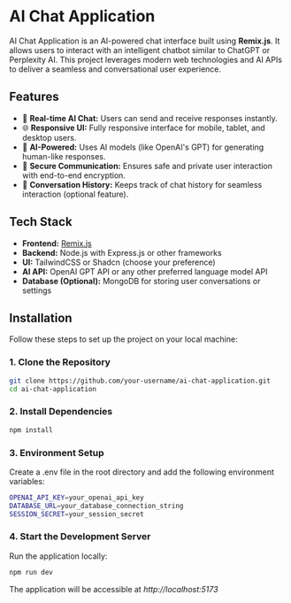 # AI Chat Application  

AI Chat Application is an AI-powered chat interface built using **Remix.js**. It allows users to interact with an intelligent chatbot similar to ChatGPT or Perplexity AI. This project leverages modern web technologies and AI APIs to deliver a seamless and conversational user experience.

## Features  

- 💬 **Real-time AI Chat:** Users can send and receive responses instantly.  
- 🌐 **Responsive UI:** Fully responsive interface for mobile, tablet, and desktop users.  
- 🧠 **AI-Powered:** Uses AI models (like OpenAI's GPT) for generating human-like responses.  
- 🔐 **Secure Communication:** Ensures safe and private user interaction with end-to-end encryption.  
- 📜 **Conversation History:** Keeps track of chat history for seamless interaction (optional feature).  

## Tech Stack  

- **Frontend:** [Remix.js](https://remix.run/)  
- **Backend:** Node.js with Express.js or other frameworks  
- **UI:** TailwindCSS or Shadcn (choose your preference)  
- **AI API:** OpenAI GPT API or any other preferred language model API  
- **Database (Optional):** MongoDB for storing user conversations or settings  

## Installation  

Follow these steps to set up the project on your local machine:  

### 1. Clone the Repository  
```bash  
git clone https://github.com/your-username/ai-chat-application.git  
cd ai-chat-application  
```

### 2. Install Dependencies
```bash
npm install
```

### 3. Environment Setup
Create a .env file in the root directory and add the following environment variables:
```bash 
OPENAI_API_KEY=your_openai_api_key  
DATABASE_URL=your_database_connection_string  
SESSION_SECRET=your_session_secret  
```

### 4. Start the Development Server
Run the application locally:
```bash
npm run dev
```

The application will be accessible at *http://localhost:5173*